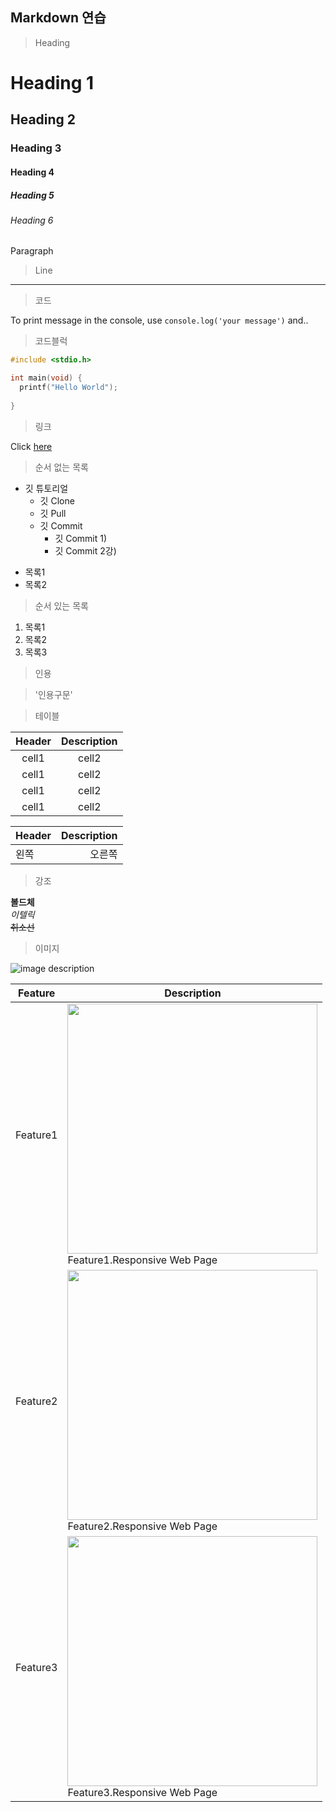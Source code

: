 ## Markdown 연습

> Heading
# Heading 1
## Heading 2
### Heading 3
#### Heading 4
##### Heading 5
###### Heading 6
Paragraph

> Line
---

> 코드

To print message in the console, use 
`console.log('your message')` and..

> 코드블럭

```c
#include <stdio.h>

int main(void) {
  printf("Hello World");
  
}
```


> 링크

Click [here](https://www.notion.so/HOME-608d86af9bb341c38caf4f53e7654390)

> 순서 없는 목록

* 깃 튜토리얼
  * 깃 Clone
  * 깃 Pull
  * 깃 Commit 
    * 깃 Commit 1)
    * 깃 Commit 2강)

- 목록1
- 목록2

> 순서 있는 목록

1. 목록1
2. 목록2
3. 목록3
    
> 인용

> '인용구문'

> 테이블

|Header|Description|
|:--:|:--:|
|cell1|cell2|
|cell1|cell2|
|cell1|cell2|
|cell1|cell2|

|Header|Description|
|:--|--:|
|왼쪽|오른쪽|

> 강조

**볼드체**<br>
*이텔릭*<br>
~~취소선~~

> 이미지

![image description](https://images.unsplash.com/photo-1584559582128-b8be739912e1?ixlib=rb1.2.1&ixid=MnwxMjA3fDB8MHxwaG90by1wYWdlfHx8fGVufDB8fHx8&auto=format&fit=crop&w=500&q=80)

|Feature|Description|
|--|--|
|Feature1|<img src="https://user-images.githubusercontent.com/80612679/126331387-9b3246c3-e430-4bac-ad12-c0b1e78baa64.jpg" width="400"><br>Feature1.Responsive Web Page|
|Feature2|<img src="https://user-images.githubusercontent.com/80612679/126331512-d6bd35bb-9d96-4166-b386-74fb82b6c930.jpg" width="400"><br>Feature2.Responsive Web Page|
|Feature3|<img src="https://user-images.githubusercontent.com/80612679/126332124-acc5feb9-ad7e-475a-baa5-8da98fc701bc.jpg" width="400"><br>Feature3.Responsive Web Page|


